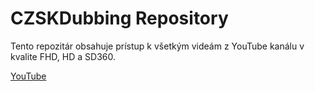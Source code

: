 # CZSKDubbing Repository
Tento repozitár obsahuje prístup k všetkým videám z YouTube kanálu v kvalite FHD, HD a SD360.

<a href="https://youtube.com/@CZSKDubbing" _originalhref="https://youtube.com/@CZSKDubbing" aria-roledescription="hover card" aria-describedby="popover-describedby">YouTube</a>

